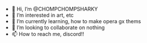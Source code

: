 - 👋 Hi, I’m @CHOMPCHOMPSHARKY
- 👀 I’m interested in art, etc
- 🌱 I’m currently learning, how to make opera gx thems
- 💞️ I’m looking to collaborate on nothing 
- 📫 How to reach me, discord!! 

<!---
CHOMPCHOMPSHARKY/CHOMPCHOMPSHARKY is a ✨ special ✨ repository because its `README.md` (this file) appears on your GitHub profile.
You can click the Preview link to take a look at your changes.
--->

